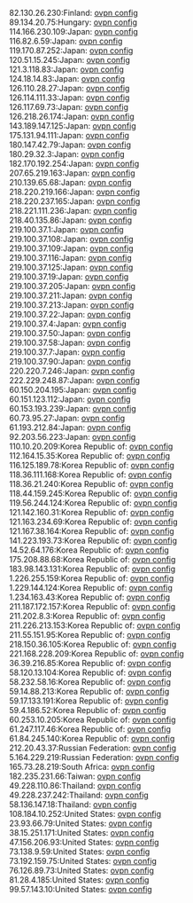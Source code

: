 82.130.26.230:Finland: [ovpn config](vpn/82_130_26_230.ovpn)  
89.134.20.75:Hungary: [ovpn config](vpn/89_134_20_75.ovpn)  
114.166.230.109:Japan: [ovpn config](vpn/114_166_230_109.ovpn)  
116.82.6.59:Japan: [ovpn config](vpn/116_82_6_59.ovpn)  
119.170.87.252:Japan: [ovpn config](vpn/119_170_87_252.ovpn)  
120.51.15.245:Japan: [ovpn config](vpn/120_51_15_245.ovpn)  
121.3.118.83:Japan: [ovpn config](vpn/121_3_118_83.ovpn)  
124.18.14.83:Japan: [ovpn config](vpn/124_18_14_83.ovpn)  
126.110.28.27:Japan: [ovpn config](vpn/126_110_28_27.ovpn)  
126.114.111.33:Japan: [ovpn config](vpn/126_114_111_33.ovpn)  
126.117.69.73:Japan: [ovpn config](vpn/126_117_69_73.ovpn)  
126.218.26.174:Japan: [ovpn config](vpn/126_218_26_174.ovpn)  
143.189.147.125:Japan: [ovpn config](vpn/143_189_147_125.ovpn)  
175.131.94.111:Japan: [ovpn config](vpn/175_131_94_111.ovpn)  
180.147.42.79:Japan: [ovpn config](vpn/180_147_42_79.ovpn)  
180.29.32.3:Japan: [ovpn config](vpn/180_29_32_3.ovpn)  
182.170.192.254:Japan: [ovpn config](vpn/182_170_192_254.ovpn)  
207.65.219.163:Japan: [ovpn config](vpn/207_65_219_163.ovpn)  
210.139.65.68:Japan: [ovpn config](vpn/210_139_65_68.ovpn)  
218.220.219.166:Japan: [ovpn config](vpn/218_220_219_166.ovpn)  
218.220.237.165:Japan: [ovpn config](vpn/218_220_237_165.ovpn)  
218.221.111.236:Japan: [ovpn config](vpn/218_221_111_236.ovpn)  
218.40.135.86:Japan: [ovpn config](vpn/218_40_135_86.ovpn)  
219.100.37.1:Japan: [ovpn config](vpn/219_100_37_1.ovpn)  
219.100.37.108:Japan: [ovpn config](vpn/219_100_37_108.ovpn)  
219.100.37.109:Japan: [ovpn config](vpn/219_100_37_109.ovpn)  
219.100.37.116:Japan: [ovpn config](vpn/219_100_37_116.ovpn)  
219.100.37.125:Japan: [ovpn config](vpn/219_100_37_125.ovpn)  
219.100.37.19:Japan: [ovpn config](vpn/219_100_37_19.ovpn)  
219.100.37.205:Japan: [ovpn config](vpn/219_100_37_205.ovpn)  
219.100.37.211:Japan: [ovpn config](vpn/219_100_37_211.ovpn)  
219.100.37.213:Japan: [ovpn config](vpn/219_100_37_213.ovpn)  
219.100.37.22:Japan: [ovpn config](vpn/219_100_37_22.ovpn)  
219.100.37.4:Japan: [ovpn config](vpn/219_100_37_4.ovpn)  
219.100.37.50:Japan: [ovpn config](vpn/219_100_37_50.ovpn)  
219.100.37.58:Japan: [ovpn config](vpn/219_100_37_58.ovpn)  
219.100.37.7:Japan: [ovpn config](vpn/219_100_37_7.ovpn)  
219.100.37.90:Japan: [ovpn config](vpn/219_100_37_90.ovpn)  
220.220.7.246:Japan: [ovpn config](vpn/220_220_7_246.ovpn)  
222.229.248.87:Japan: [ovpn config](vpn/222_229_248_87.ovpn)  
60.150.204.195:Japan: [ovpn config](vpn/60_150_204_195.ovpn)  
60.151.123.112:Japan: [ovpn config](vpn/60_151_123_112.ovpn)  
60.153.193.239:Japan: [ovpn config](vpn/60_153_193_239.ovpn)  
60.73.95.27:Japan: [ovpn config](vpn/60_73_95_27.ovpn)  
61.193.212.84:Japan: [ovpn config](vpn/61_193_212_84.ovpn)  
92.203.56.223:Japan: [ovpn config](vpn/92_203_56_223.ovpn)  
110.10.20.209:Korea Republic of: [ovpn config](vpn/110_10_20_209.ovpn)  
112.164.15.35:Korea Republic of: [ovpn config](vpn/112_164_15_35.ovpn)  
116.125.189.78:Korea Republic of: [ovpn config](vpn/116_125_189_78.ovpn)  
118.36.111.168:Korea Republic of: [ovpn config](vpn/118_36_111_168.ovpn)  
118.36.21.240:Korea Republic of: [ovpn config](vpn/118_36_21_240.ovpn)  
118.44.159.245:Korea Republic of: [ovpn config](vpn/118_44_159_245.ovpn)  
119.56.244.124:Korea Republic of: [ovpn config](vpn/119_56_244_124.ovpn)  
121.142.160.31:Korea Republic of: [ovpn config](vpn/121_142_160_31.ovpn)  
121.163.234.69:Korea Republic of: [ovpn config](vpn/121_163_234_69.ovpn)  
121.167.38.164:Korea Republic of: [ovpn config](vpn/121_167_38_164.ovpn)  
141.223.193.73:Korea Republic of: [ovpn config](vpn/141_223_193_73.ovpn)  
14.52.64.176:Korea Republic of: [ovpn config](vpn/14_52_64_176.ovpn)  
175.208.88.68:Korea Republic of: [ovpn config](vpn/175_208_88_68.ovpn)  
183.98.143.131:Korea Republic of: [ovpn config](vpn/183_98_143_131.ovpn)  
1.226.255.159:Korea Republic of: [ovpn config](vpn/1_226_255_159.ovpn)  
1.229.144.124:Korea Republic of: [ovpn config](vpn/1_229_144_124.ovpn)  
1.234.163.43:Korea Republic of: [ovpn config](vpn/1_234_163_43.ovpn)  
211.187.172.157:Korea Republic of: [ovpn config](vpn/211_187_172_157.ovpn)  
211.202.8.3:Korea Republic of: [ovpn config](vpn/211_202_8_3.ovpn)  
211.226.213.153:Korea Republic of: [ovpn config](vpn/211_226_213_153.ovpn)  
211.55.151.95:Korea Republic of: [ovpn config](vpn/211_55_151_95.ovpn)  
218.150.36.105:Korea Republic of: [ovpn config](vpn/218_150_36_105.ovpn)  
221.168.228.209:Korea Republic of: [ovpn config](vpn/221_168_228_209.ovpn)  
36.39.216.85:Korea Republic of: [ovpn config](vpn/36_39_216_85.ovpn)  
58.120.13.104:Korea Republic of: [ovpn config](vpn/58_120_13_104.ovpn)  
58.232.58.16:Korea Republic of: [ovpn config](vpn/58_232_58_16.ovpn)  
59.14.88.213:Korea Republic of: [ovpn config](vpn/59_14_88_213.ovpn)  
59.17.133.191:Korea Republic of: [ovpn config](vpn/59_17_133_191.ovpn)  
59.4.186.52:Korea Republic of: [ovpn config](vpn/59_4_186_52.ovpn)  
60.253.10.205:Korea Republic of: [ovpn config](vpn/60_253_10_205.ovpn)  
61.247.117.46:Korea Republic of: [ovpn config](vpn/61_247_117_46.ovpn)  
61.84.245.140:Korea Republic of: [ovpn config](vpn/61_84_245_140.ovpn)  
212.20.43.37:Russian Federation: [ovpn config](vpn/212_20_43_37.ovpn)  
5.164.229.219:Russian Federation: [ovpn config](vpn/5_164_229_219.ovpn)  
165.73.28.219:South Africa: [ovpn config](vpn/165_73_28_219.ovpn)  
182.235.231.66:Taiwan: [ovpn config](vpn/182_235_231_66.ovpn)  
49.228.110.86:Thailand: [ovpn config](vpn/49_228_110_86.ovpn)  
49.228.237.242:Thailand: [ovpn config](vpn/49_228_237_242.ovpn)  
58.136.147.18:Thailand: [ovpn config](vpn/58_136_147_18.ovpn)  
108.184.10.252:United States: [ovpn config](vpn/108_184_10_252.ovpn)  
23.93.66.79:United States: [ovpn config](vpn/23_93_66_79.ovpn)  
38.15.251.171:United States: [ovpn config](vpn/38_15_251_171.ovpn)  
47.156.206.93:United States: [ovpn config](vpn/47_156_206_93.ovpn)  
73.138.9.59:United States: [ovpn config](vpn/73_138_9_59.ovpn)  
73.192.159.75:United States: [ovpn config](vpn/73_192_159_75.ovpn)  
76.126.89.73:United States: [ovpn config](vpn/76_126_89_73.ovpn)  
81.28.4.185:United States: [ovpn config](vpn/81_28_4_185.ovpn)  
99.57.143.10:United States: [ovpn config](vpn/99_57_143_10.ovpn)  
